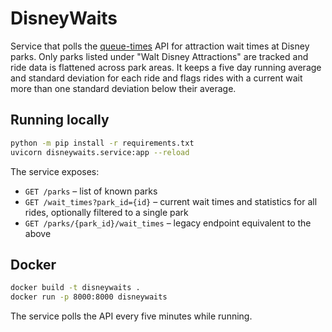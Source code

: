 # DisneyWaits

Service that polls the [queue-times](https://queue-times.com) API for
attraction wait times at Disney parks. Only parks listed under "Walt Disney
Attractions" are tracked and ride data is flattened across park areas.  It
keeps a five day running average and standard deviation for each ride and
flags rides with a current wait more than one standard deviation below their
average.

## Running locally

```bash
python -m pip install -r requirements.txt
uvicorn disneywaits.service:app --reload
```

The service exposes:

- `GET /parks` – list of known parks
- `GET /wait_times?park_id={id}` – current wait times and statistics for all
  rides, optionally filtered to a single park
- `GET /parks/{park_id}/wait_times` – legacy endpoint equivalent to the above

## Docker

```bash
docker build -t disneywaits .
docker run -p 8000:8000 disneywaits
```

The service polls the API every five minutes while running.
